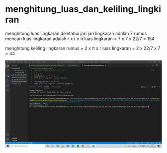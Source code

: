 # menghitung_luas_dan_keliling_lingkiran
menghitung luas lingkaran
diketahui jari jari lingkaran adalah 7
rumus mencari luas lingkaran adalah r x r x π
luas lingkaran = 7 x 7 x 22/7
               = 154

menghitung keliling lingkaran
rumus = 2 x π x r
luas lingkaran = 2 x 22/7 x 7
               = 44


![gambar](screenshot/hasilprogram.png)